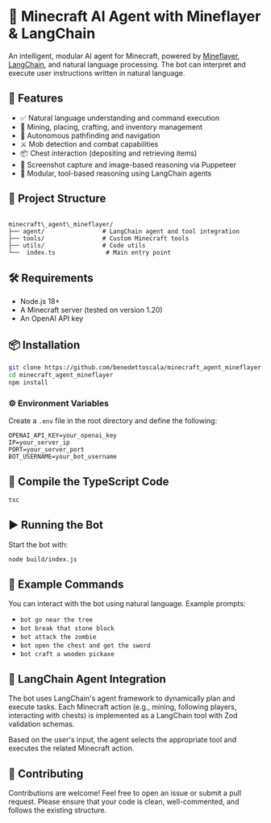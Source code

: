# 🧠 Minecraft AI Agent with Mineflayer & LangChain

An intelligent, modular AI agent for Minecraft, powered by [Mineflayer](https://github.com/PrismarineJS/mineflayer), [LangChain](https://www.langchain.com/), and natural language processing. The bot can interpret and execute user instructions written in natural language.

## 🚀 Features

- ✅ Natural language understanding and command execution  
- 🧱 Mining, placing, crafting, and inventory management  
- 🧭 Autonomous pathfinding and navigation  
- ⚔️ Mob detection and combat capabilities  
- 📦 Chest interaction (depositing and retrieving items)  
- 📸 Screenshot capture and image-based reasoning via Puppeteer  
- 🧠 Modular, tool-based reasoning using LangChain agents  

## 📁 Project Structure

```

minecraft\_agent\_mineflayer/
├── agent/                # LangChain agent and tool integration
├── tools/                # Custom Minecraft tools
├── utils/                # Code utils
└──  index.ts              # Main entry point

````

## 🛠️ Requirements

- Node.js 18+
- A Minecraft server (tested on version 1.20)
- An OpenAI API key

## 📦 Installation

```bash
git clone https://github.com/benedettoscala/minecraft_agent_mineflayer.git
cd minecraft_agent_mineflayer
npm install
````

### ⚙️ Environment Variables

Create a `.env` file in the root directory and define the following:

```env
OPENAI_API_KEY=your_openai_key
IP=your_server_ip
PORT=your_server_port
BOT_USERNAME=your_bot_username
```

## 🔧 Compile the TypeScript Code

```bash
tsc
```

## ▶️ Running the Bot

Start the bot with:

```bash
node build/index.js
```

## 💬 Example Commands

You can interact with the bot using natural language. Example prompts:

* `bot go near the tree`
* `bot break that stone block`
* `bot attack the zombie`
* `bot open the chest and get the sword`
* `bot craft a wooden pickaxe`

## 🧠 LangChain Agent Integration

The bot uses LangChain's agent framework to dynamically plan and execute tasks. Each Minecraft action (e.g., mining, following players, interacting with chests) is implemented as a LangChain tool with Zod validation schemas.

Based on the user's input, the agent selects the appropriate tool and executes the related Minecraft action.

## 🤝 Contributing

Contributions are welcome! Feel free to open an issue or submit a pull request. Please ensure that your code is clean, well-commented, and follows the existing structure.

